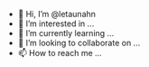 - 👋 Hi, I’m @letaunahn
- 👀 I’m interested in ...
- 🌱 I’m currently learning ...
- 💞️ I’m looking to collaborate on ...
- 📫 How to reach me ...

<!---
letaunahn/letaunahn is a ✨ special ✨ repository because its `README.md` (this file) appears on your GitHub profile.
You can click the Preview link to take a look at your changes.
--->
